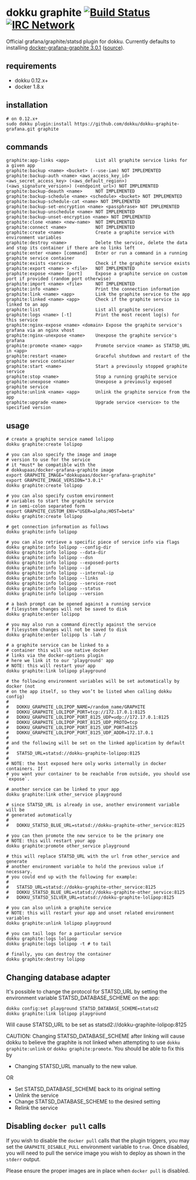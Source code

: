 # dokku graphite [![Build Status](https://img.shields.io/travis/dokku/dokku-graphite-grafana.svg?branch=master "Build Status")](https://travis-ci.org/dokku/dokku-graphite-grafana) [![IRC Network](https://img.shields.io/badge/irc-freenode-blue.svg "IRC Freenode")](https://webchat.freenode.net/?channels=dokku)

Official grafana/graphite/statsd plugin for dokku. Currently defaults to installing [docker-grafana-graphite 3.0.1](https://hub.docker.com/r/dokkupaas/docker-grafana-graphite) ([source](https://github.com/dokku/docker-grafana-graphite)).

## requirements

- dokku 0.12.x+
- docker 1.8.x

## installation

```shell
# on 0.12.x+
sudo dokku plugin:install https://github.com/dokku/dokku-graphite-grafana.git graphite
```

## commands

```
graphite:app-links <app>          List all graphite service links for a given app
graphite:backup <name> <bucket> (--use-iam) NOT IMPLEMENTED
graphite:backup-auth <name> <aws_access_key_id> <aws_secret_access_key> (<aws_default_region>) (<aws_signature_version>) (<endpoint_url>) NOT IMPLEMENTED
graphite:backup-deauth <name>     NOT IMPLEMENTED
graphite:backup-schedule <name> <schedule> <bucket> NOT IMPLEMENTED
graphite:backup-schedule-cat <name> NOT IMPLEMENTED
graphite:backup-set-encryption <name> <passphrase> NOT IMPLEMENTED
graphite:backup-unschedule <name> NOT IMPLEMENTED
graphite:backup-unset-encryption <name> NOT IMPLEMENTED
graphite:clone <name> <new-name>  NOT IMPLEMENTED
graphite:connect <name>           NOT IMPLEMENTED
graphite:create <name>            Create a graphite service with environment variables
graphite:destroy <name>           Delete the service, delete the data and stop its container if there are no links left
graphite:enter <name> [command]   Enter or run a command in a running graphite service container
graphite:exists <service>         Check if the graphite service exists
graphite:export <name> > <file>   NOT IMPLEMENTED
graphite:expose <name> [port]     Expose a graphite service on custom port if provided (random port otherwise)
graphite:import <name> <file>     NOT IMPLEMENTED
graphite:info <name>              Print the connection information
graphite:link <name> <app>        Link the graphite service to the app
graphite:linked <name> <app>      Check if the graphite service is linked to an app
graphite:list                     List all graphite services
graphite:logs <name> [-t]         Print the most recent log(s) for this service
graphite:nginx-expose <name> <domain> Expose the graphite service's grafana via an nginx vhost
graphite:nginx-unexpose <name>    Unexpose the graphite service's grafana
graphite:promote <name> <app>     Promote service <name> as STATSD_URL in <app>
graphite:restart <name>           Graceful shutdown and restart of the graphite service container
graphite:start <name>             Start a previously stopped graphite service
graphite:stop <name>              Stop a running graphite service
graphite:unexpose <name>          Unexpose a previously exposed graphite service
graphite:unlink <name> <app>      Unlink the graphite service from the app
graphite:upgrade <name>           Upgrade service <service> to the specified version
```

## usage

```shell
# create a graphite service named lolipop
dokku graphite:create lolipop

# you can also specify the image and image
# version to use for the service
# it *must* be compatible with the
# dokkupaas/docker-grafana-graphite image
export GRAPHITE_IMAGE="dokkupaas/docker-grafana-graphite"
export GRAPHITE_IMAGE_VERSION="3.0.1"
dokku graphite:create lolipop

# you can also specify custom environment
# variables to start the graphite service
# in semi-colon separated form
export GRAPHITE_CUSTOM_ENV="USER=alpha;HOST=beta"
dokku graphite:create lolipop

# get connection information as follows
dokku graphite:info lolipop

# you can also retrieve a specific piece of service info via flags
dokku graphite:info lolipop --config-dir
dokku graphite:info lolipop --data-dir
dokku graphite:info lolipop --dsn
dokku graphite:info lolipop --exposed-ports
dokku graphite:info lolipop --id
dokku graphite:info lolipop --internal-ip
dokku graphite:info lolipop --links
dokku graphite:info lolipop --service-root
dokku graphite:info lolipop --status
dokku graphite:info lolipop --version

# a bash prompt can be opened against a running service
# filesystem changes will not be saved to disk
dokku graphite:enter lolipop

# you may also run a command directly against the service
# filesystem changes will not be saved to disk
dokku graphite:enter lolipop ls -lah /

# a graphite service can be linked to a
# container this will use native docker
# links via the docker-options plugin
# here we link it to our 'playground' app
# NOTE: this will restart your app
dokku graphite:link lolipop playground

# the following environment variables will be set automatically by docker (not
# on the app itself, so they won’t be listed when calling dokku config)
#
#   DOKKU_GRAPHITE_LOLIPOP_NAME=/random_name/GRAPHITE
#   DOKKU_GRAPHITE_LOLIPOP_PORT=tcp://172.17.0.1:8125
#   DOKKU_GRAPHITE_LOLIPOP_PORT_8125_UDP=udp://172.17.0.1:8125
#   DOKKU_GRAPHITE_LOLIPOP_PORT_8125_UDP_PROTO=tcp
#   DOKKU_GRAPHITE_LOLIPOP_PORT_8125_UDP_PORT=8125
#   DOKKU_GRAPHITE_LOLIPOP_PORT_8125_UDP_ADDR=172.17.0.1
#
# and the following will be set on the linked application by default
#
#   STATSD_URL=statsd://dokku-graphite-lolipop:8125
#
# NOTE: the host exposed here only works internally in docker containers. If
# you want your container to be reachable from outside, you should use `expose`.

# another service can be linked to your app
dokku graphite:link other_service playground

# since STATSD_URL is already in use, another environment variable will be
# generated automatically
#
#   DOKKU_STATSD_BLUE_URL=statsd://dokku-graphite-other_service:8125

# you can then promote the new service to be the primary one
# NOTE: this will restart your app
dokku graphite:promote other_service playground

# this will replace STATSD_URL with the url from other_service and generate
# another environment variable to hold the previous value if necessary.
# you could end up with the following for example:
#
#   STATSD_URL=statsd://dokku-graphite-other_service:8125
#   DOKKU_STATSD_BLUE_URL=statsd://dokku-graphite-other_service:8125
#   DOKKU_STATSD_SILVER_URL=statsd://dokku-graphite-lolipop:8125

# you can also unlink a graphite service
# NOTE: this will restart your app and unset related environment variables
dokku graphite:unlink lolipop playground

# you can tail logs for a particular service
dokku graphite:logs lolipop
dokku graphite:logs lolipop -t # to tail

# finally, you can destroy the container
dokku graphite:destroy lolipop
```

## Changing database adapter

It's possible to change the protocol for STATSD_URL by setting
the environment variable STATSD_DATABASE_SCHEME on the app:

```
dokku config:set playground STATSD_DATABASE_SCHEME=statsd2
dokku graphite:link lolipop playground
```

Will cause STATSD_URL to be set as
statsd2://dokku-graphite-lolipop:8125

CAUTION: Changing STATSD_DATABASE_SCHEME after linking will cause dokku to
believe the graphite is not linked when attempting to use `dokku graphite:unlink`
or `dokku graphite:promote`.
You should be able to fix this by

- Changing STATSD_URL manually to the new value.

OR

- Set STATSD_DATABASE_SCHEME back to its original setting
- Unlink the service
- Change STATSD_DATABASE_SCHEME to the desired setting
- Relink the service

## Disabling `docker pull` calls

If you wish to disable the `docker pull` calls that the plugin triggers, you may set the `GRAPHITE_DISABLE_PULL` environment variable to `true`. Once disabled, you will need to pull the service image you wish to deploy as shown in the `stderr` output.

Please ensure the proper images are in place when `docker pull` is disabled.
